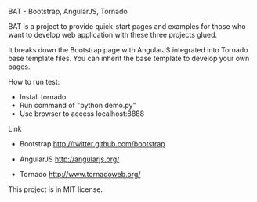 BAT - Bootstrap, AngularJS, Tornado

BAT is a project to provide quick-start pages and examples for those who want to develop web application with these three projects glued.

It breaks down the Bootstrap page with AngularJS integrated into Tornado base template files. You can inherit the base template to develop your own pages.   

How to run test:

* Install tornado 
* Run command of "python demo.py"
* Use browser to access localhost:8888 

Link
* Bootstrap 
http://twitter.github.com/bootstrap

* AngularJS 
http://angularjs.org/

* Tornado
http://www.tornadoweb.org/

This project is in MIT license.
